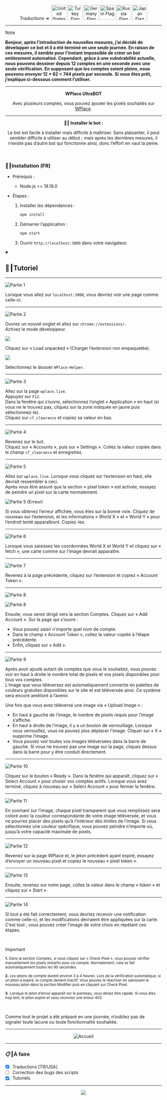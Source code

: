 <p align="center">
  Traductions ➜&nbsp;
  <a href="../README.md"><img src="https://flagcdn.com/256x192/us.png" width="48" alt="United States Flag"></a>
  <a href="TR.md"><img src="https://flagcdn.com/256x192/tr.png" width="48" alt="Turkey Flag"></a>
  <a href="DE.md"><img src="https://flagcdn.com/256x192/de.png" width="48" alt="Germany Flag"></a>
  <a href="ES.md"><img src="https://flagcdn.com/256x192/es.png" width="48" alt="Spain Flag"></a>
  <a href="RU.md"><img src="https://flagcdn.com/256x192/ru.png" width="48" alt="Russia Flag"></a>
  <a href="JA.md"><img src="https://flagcdn.com/256x192/jp.png" width="48" alt="Japan Flag"></a>
</p>

---

> [!NOTE]
> **Bonjour, après l’introduction de nouvelles mesures, j’ai décidé de développer ce bot et il a été terminé en une seule journée. En raison de ces mesures, il semble pour l’instant impossible de créer un bot entièrement automatisé. Cependant, grâce à une vulnérabilité actuelle, nous pouvons dessiner depuis 12 comptes en une seconde avec une seule vérification. En supposant que les comptes soient pleins, nous pouvons envoyer 12 * 62 = <strong>744</strong> pixels par seconde. Si vous êtes prêt, j’explique ci-dessous comment l’utiliser.**

---

<p align="center"><strong>WPlace UltraBOT</strong></p>

<p align="center">
  Avec plusieurs comptes, vous pouvez ajouter les pixels souhaités sur <a href="https://wplace.live" target="_blank">WPlace</a>.
</p>

---

<p align="center"><strong>🚀┃ Installer le bot :</strong></p>

<p align="center">
  Le bot est facile à installer mais difficile à maîtriser. Sans plaisanter, il peut sembler difficile à utiliser au début ; mais après les dernières mesures, il n’existe pas d’autre bot qui fonctionne ainsi, donc l’effort en vaut la peine.
</p>

<br>

### 🔧┃Installation (FR)

- Prérequis :
  - Node.js >= 18.18.0

- Étapes :
  1. Installer les dépendances :
     
     ```bash
     npm install
     ```
  2. Démarrer l’application :
     
     ```bash
     npm start
     ```
  3. Ouvrir `http://localhost:3000` dans votre navigateur.

<details open>
  <summary><h2>📖┃Tutoriel</h2></summary>

---

![Partie 1](https://i.imgur.com/yS9093x.png)

Lorsque vous allez sur `localhost:3000`, vous devriez voir une page comme celle-ci.<br>

---

![Partie 2](https://i.imgur.com/taF0I2T.png)

Ouvrez un nouvel onglet et allez sur `chrome://extensions/`.<br>
Activez le mode développeur.<br>

![](https://i.imgur.com/oe42A42.png)

Cliquez sur « Load unpacked » (Charger l’extension non empaquetée).<br>

![](https://i.imgur.com/jPyzOr3.png)

Sélectionnez le dossier `WPlace-Helper`.<br>

---

![Partie 3](https://i.imgur.com/YVyvw3a.png)

Allez sur la page `wplace.live`.<br>
Appuyez sur `F12`.<br>
Dans la fenêtre qui s’ouvre, sélectionnez l’onglet « Application » en haut (si vous ne le trouvez pas, cliquez sur la zone indiquée en jaune puis sélectionnez-le).<br>
Cliquez sur `cf_clearance` et copiez sa valeur en bas.<br>

---

![Partie 4](https://i.imgur.com/sJvyiC6.png)

Revenez sur le bot.<br>
Cliquez sur « Accounts », puis sur « Settings ». Collez la valeur copiée dans le champ `cf_clearance` et enregistrez.

---

![Partie 5](https://i.imgur.com/vJkPMx8.png)

Allez sur `wplace.live`. Lorsque vous cliquez sur l’extension en haut, elle devrait ressembler à ceci.<br>
Après vous être assuré que la section « pixel token » est activée, essayez de peindre un pixel sur la carte normalement.<br>

![Partie 5 (Erreur)](https://i.imgur.com/uZmJDad.png)

Si vous obtenez l’erreur affichée, vous êtes sur la bonne voie. Cliquez de nouveau sur l’extension, et les informations « World X » et « World Y » pour l’endroit tenté apparaîtront. Copiez-les.<br>

---

![Partie 6](https://i.imgur.com/LniE1E8.png)

Lorsque vous saisissez les coordonnées World X et World Y et cliquez sur « fetch », une carte comme sur l’image devrait apparaître.<br>

---

![Partie 7](https://i.imgur.com/vJkPMx8.png)

Revenez à la page précédente, cliquez sur l’extension et copiez « Account Token ».

---

![Partie 8](https://i.imgur.com/8sjhH1L.png)

![Partie 8](https://i.imgur.com/jPyzOr3.png)

Ensuite, vous serez dirigé vers la section Comptes. Cliquez sur « Add Account ». Sur la page qui s’ouvre :
- Vous pouvez saisir n’importe quel nom de compte.
- Dans le champ « Account Token », collez la valeur copiée à l’étape précédente.
- Enfin, cliquez sur « Add ».

---

![Partie 9](https://i.imgur.com/DJUEywj.png)

Après avoir ajouté autant de comptes que vous le souhaitez, vous pouvez voir en haut à droite le nombre total de pixels et vos pixels disponibles pour tous vos comptes.<br>
L’image que vous téléversez est automatiquement convertie en palettes de couleurs gratuites disponibles sur le site et est téléversée ainsi. Ce système sera encore amélioré à l’avenir.

Une fois que vous avez téléversé une image via « Upload Image » :

- En haut à gauche de l’image, le nombre de pixels requis pour l’image s’affiche.
- En haut à droite de l’image, il y a un bouton de verrouillage. Lorsque vous verrouillez, vous ne pouvez plus déplacer l’image. Cliquer sur « X » supprime l’image.
- Vous pouvez voir toutes vos images téléversées dans la barre de gauche. Si vous ne trouvez pas une image sur la page, cliquez dessus dans la barre pour y être conduit directement.

---

![Partie 10](https://i.imgur.com/Dzt1p3o.png)

Cliquez sur le bouton « Ready ». Dans la fenêtre qui apparaît, cliquez sur « Select Account » pour choisir vos comptes actifs. Lorsque vous avez terminé, cliquez à nouveau sur « Select Account » pour fermer la fenêtre.

---

![Partie 11](https://i.imgur.com/QKJRVL9.png)

En zoomant sur l’image, chaque pixel transparent que vous remplissez sera coloré avec la couleur correspondante de votre image téléversée, et vous ne pourrez placer des pixels qu’à l’intérieur des limites de l’image. Si vous sélectionnez une couleur spécifique, vous pouvez peindre n’importe où, jusqu’à votre capacité maximale de pixels.

---

![Partie 12](https://i.imgur.com/vJkPMx8.png)

Revenez sur la page WPlace et, le jeton précédent ayant expiré, essayez d’envoyer un nouveau pixel et copiez le nouveau « pixel token ».

---

![Partie 13](https://i.imgur.com/wDp07pH.png)

Ensuite, revenez sur notre page, collez la valeur dans le champ « token » et cliquez sur « Start ».

---

![Partie 14](https://i.imgur.com/iQTH5TR.png)

Si tout a été fait correctement, vous devriez recevoir une notification comme celle-ci, et les modifications devraient être appliquées sur la carte. C’est tout ; vous pouvez créer l’image de votre choix en répétant ces étapes.

</details>

<br>

> [!IMPORTANT]
> <p><sub><strong>1.</strong> Dans la section Comptes, si vous cliquez sur « Check Pixel », vous pouvez vérifier manuellement les pixels restants pour ce compte. Normalement, cela se fait automatiquement toutes les 90 secondes.</sub></p>
> <p><sub><strong>2.</strong> Les jetons de compte durent environ 3 à 4 heures. Lors de la vérification automatique, si un jeton a expiré, le compte devient inactif. Vous pouvez le réactiver en saisissant le nouveau jeton dans la section Modifier puis en cliquant sur Check Pixel.</sub></p>
> <p><sub><strong>3.</strong> Lorsque le jeton d’envoi apparaît sur le panneau, vous devez être rapide. Si vous êtes trop lent, le jeton expire et vous recevrez une erreur 403.</sub></p>

<br>

Comme tout le projet a été préparé en une journée, n’oubliez pas de signaler toute lacune ou toute fonctionnalité souhaitée.

---

<p align="center">
  <img src="https://i.imgur.com/msR5dM9.png" alt="Accueil"/>
</p>

---

### 📋┃À faire

- [x] Traductions [TR/USA]
- [ ] Correction des bugs des scripts
- [x] Tutoriels

---

<p align="center">
  <a href="#"><img src="https://komarev.com/ghpvc/?username=xacter&repo=WPlace-UltraBOT&style=for-the-badge&label=Views:&color=gray"/></a>
</p>


